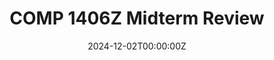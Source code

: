 ---
display_title: "COMP 1406Z Midterm Review"
title: "COMP 1406Z Midterm Review"
date: 2024-12-02T00:00:00Z
draft: false
layout: event
poster: "/images/event_posters/2024-2025/1406z_Poster.png"
poster_cover: "contain"
poster_position: "center"
short_description: "An in-depth refresher before the upcoming midterm!"
start_time: "6:00 - 8:00 PM EST"
location: "HP 5345"
location_link: "https://carleton.ca/campus/buildings/herzberg-laboratories/"
background: "images/orientation2018-min.jpeg"
publishdate: 2024-11-27
---